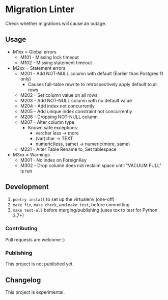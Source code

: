 # Migration Linter

Check whether migrations will cause an outage.

## Usage

* M1xx = Global errors
    * M101 - Missing lock timeout
    * M102 - Missing statement timeout
* M2xx = Statement errors
    * M201 - Add NOT-NULL column with default (Earlier than Postgres 11 only)
        * Causes full-table rewrite to retrospectively apply default to all rows
    * M202 - Set column value on all rows
    * M203 - Add NOT-NULL column with no default value
    * M204 - Add index not concurrently
    * M205 - Add unique index constraint not concurrently
    * M206 - Dropping NOT-NULL column
    * M207 - Alter column type
        * Known safe exceptions:
            * varchar less -> more
            * (var)char -> TEXT
            * numeric(less, same) -> numeric(more, same)
    * M221 - Alter Table Rename to, Set tablespace
* M3xx = Warnings
    * M301 - No index on ForeignKey
    * M302 - Drop column does not reclaim space until "VACUUM FULL" is run


## Development

1. `poetry install` to set up the virtualenv (one-off)
2. `make fix`, `make check`, and `make test`, before committing
3. `make test-all` before merging/publishing (uses tox to test for Python 3.7+)

### Contributing

Pull requests are welcome :)

### Publishing

This project is not published yet.

## Changelog

This project is experimental.
